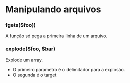 # Manipulando arquivos

### fgets($foo))
A função só pega a primeira linha de um arquivo.

### explode($foo, $bar)
Explode um array. 

- O primeiro parametro é o delimitador para a explosão. 
- O segunda é o target